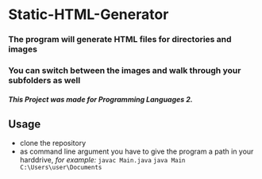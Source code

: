 # Static-HTML-Generator
### The program will generate HTML files for directories and images
### You can switch between the images and walk through your subfolders as well
#### *This Project was made for Programming Languages 2.*

## Usage
- clone the repository
- as command line argument you have to give the program a path in your harddrive, *for example:*
`javac Main.java`
`java Main C:\Users\user\Documents`
